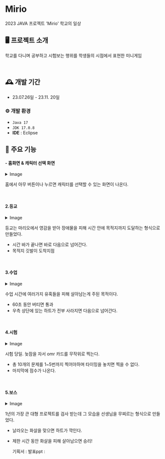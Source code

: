# Mirio
2023 JAVA 프로젝트 'Mirio' 학교의 일상

## 🖥️ 프로젝트 소개
학교를 다니며 공부하고 시험보는 행위를 학생들의 시점에서 표현한 미니게임

<br/>

## 🕰️ 개발 기간
* 23.07.26일 - 23.11. 20일

### ⚙️ 개발 환경
- `Java 17`
- `JDK 17.0.8`
- **IDE** : Eclipse

## 📌 주요 기능
#### - 홈화면 & 캐릭터 선택 화면 

<details>
  <summary>Image</summary>
  
  ![001](https://github.com/dlwlstjs/Mirio/blob/main/images/start_background.png)
  ![002]
</details>

홈에서 아무 버튼이나 누르면 캐릭터를 선택할 수 있는 화면이 나온다.


<br/>

#### 2.등교

<details>
  <summary>Image</summary>
  
  ![003](https://github.com/iris-starry/Tomorrow-s-Me/assets/106311884/fead8ba8-11c3-40a2-860a-27ae35e9f447)
</details>

등교는 마리오에서 영감을 받아 장애물을 피해 시간 안에 목적지까지 도달하는 형식으로 만들었다.

- 시간 바가 끝나면 바로 다음으로 넘어간다.
- 목적지 깃발이 도착지점

<br/>
  
#### 3.수업

<details>
  <summary>Image</summary>
  
  ![004](https://github.com/iris-starry/Tomorrow-s-Me/assets/106311884/e5f06be9-2d6f-484f-bb3a-17fb796805d5)
![005](https://github.com/iris-starry/Tomorrow-s-Me/assets/106311884/86c1e762-21f1-405e-8943-c5eb6b758bc1)
</details>

수업 시간에 여러가지 유혹들을 피해 살아남는게 주된 목적이다.

- 60초 동안 버티면 통과
- 우측 상단에 있는 하트가 전부 사라지면 다음으로 넘어간다.

<br/>

#### 4.시험

<details>
  <summary>Image</summary>
  
  ![006](https://github.com/iris-starry/Tomorrow-s-Me/assets/106311884/4e7dbb3c-822d-4dc5-b01e-df0a5c5069cf)
</details>

시험 당일. 늦잠을 자서 omr 카드를 무작위로 찍는다.

- 총 10개의 문제를 1~5번까지 찍어야하며 타이밍을 놓치면 찍을 수 없다.
- 마지막에 점수가 나온다.

<br/>

#### 5.보스

<details>
  <summary>Image</summary>
  
  ![007](https://github.com/iris-starry/Tomorrow-s-Me/assets/106311884/8cca3fcd-44a8-42e9-a849-4b85d84c7f42)
</details>


1년의 가장 큰 대형 프로젝트를 검사 받는데 그 모습을 선생님을 무찌르는 형식으로 만들었다.

- 날라오는 화살을 맞으면 하트가 깍인다.
- 제한 시간 동안 화살을 피해 살아남으면 승리!

  기획서 :
  발표ppt : 
